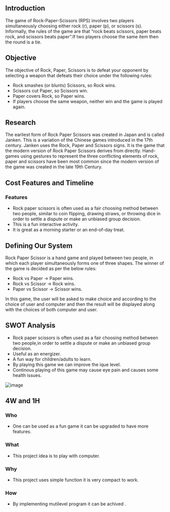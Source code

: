 ## Introduction
The game of Rock-Paper-Scissors (RPS) involves two players simultaneously choosing either rock (r), paper (p), or scissors (s). Informally, the rules of the game are that “rock beats scissors, paper beats rock, and scissors beats paper”.If two players choose the same item then the round is a tie.

## Objective
The objective of Rock, Paper, Scissors is to defeat your opponent by selecting a weapon that defeats their choice under the following rules:
- Rock smashes (or blunts) Scissors, so Rock wins.
- Scissors cut Paper, so Scissors win.
- Paper covers Rock, so Paper wins.
- If players choose the same weapon, neither win and the game is played again.

## Research
The earliest form of Rock Paper Scissors was created in Japan and is called Janken.  This is a variation of the Chinese games introduced in the 17th century. Janken uses the Rock, Paper and Scissors signs. It is the game that the modern version of Rock Paper Scissors derives from directly. Hand-games using gestures to represent the three conflicting elements of rock, paper and scissors have been most common since the modern version of the game was created in the late 19th Century.


## Cost Features and Timeline
### Features
- Rock paper scissors is often used as a fair choosing method between two people, similar to coin flipping, drawing straws, or throwing dice in order to settle a dispute or make an unbiased group decision.
- This is a fun interactive activity.
- It is great as a morning starter or an end-of-day treat.

## Defining Our System
Rock Paper Scissor  is a hand game and played between two people, in which each player simultaneously forms one of three shapes. The winner of the game is decided as per the below rules:

- Rock vs Paper -> Paper wins.
- Rock vs Scissor -> Rock wins.
- Paper vs Scissor -> Scissor wins.

In this game, the user will be asked to make choice and according to the choice of user and computer and then the result will be displayed along with the choices of both computer and user.

## SWOT Analysis
- Rock paper scissors is often used as a fair choosing method between two people,in order to settle a dispute or make an unbiased group decision.
- Useful as an energizer.
- A fun way for children/adults to learn.
- By playing this game we can improve the ique level.
- Continous playing of this game may cause eye pain and causes some health issues.

![image](https://user-images.githubusercontent.com/68271765/142767433-2683b8d7-fd5f-47f0-9abc-db1561900435.png)

## 4W and 1H
### Who
- One can be used as a fun game it can be upgraded to have more features.
### What
- This project idea is to play with computer.
### Why
- This project uses simple function it is very compact to work.
### How
- By implementing mutilevel program it can be achived .






















